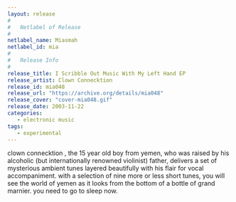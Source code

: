 ```yaml
---
layout: release
#
#   Netlabel of Release
#
netlabel_name: Miasmah
netlabel_id: mia
#
#   Release Info
#
release_title: I Scribble Out Music With My Left Hand EP
release_artist: Clown Connecktion
release_id: mia048
release_url: "https://archive.org/details/mia048"
release_cover: "cover-mia048.gif"
release_date: 2003-11-22
categories:
   - electronic music
tags:
   - experimental
---
```

clown connecktion , the 15 year old boy from yemen, who was raised by his alcoholic (but internationally renowned violinist) father, delivers a set of mysterious ambient tunes layered beautifully with his flair for vocal accompaniment. with a selection of nine more or less short tunes, you will see the world of yemen as it looks from the bottom of a bottle of grand marnier. you need to go to sleep now.